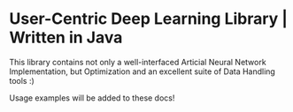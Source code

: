 # User-Centric Deep Learning Library | Written in Java

This library contains not only a well-interfaced Articial Neural Network Implementation, but Optimization and an excellent suite of Data Handling tools :)

Usage examples will be added to these docs!
